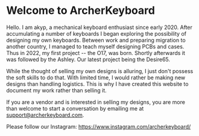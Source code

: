 # Welcome to ArcherKeyboard
Hello. I am akyp, a mechanical keyboard enthusiast since early 2020. After accumulating a number of keyboards I began exploring the possibility of designing my own keyboards. Between work and preparing migration to another country, I managed to teach myself designing PCBs and cases. Thus in 2022, my first project -- the O17, was born. Shortly afterwards it was followed by the Ashley. Our latest project being the Desire65.

While the thought of selling my own designs is alluring, I just don't possess the soft skills to do that.  With limited time, I would rather be making new designs than handling logistics.  This is why I have created this website to document my work rather than selling it.

If you are a vendor and is interested in selling my designs, you are more than welcome to start a conversation by emailing me at support@archerkeyboard.com.

Please follow our Instagram: https://www.instagram.com/archerkeyboard/
